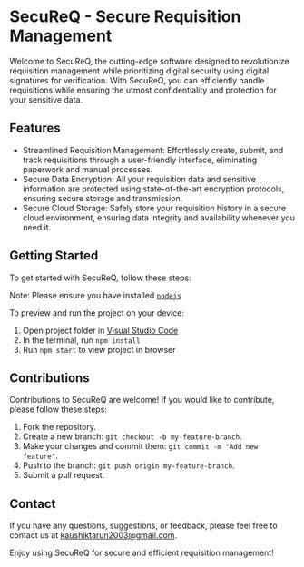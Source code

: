 # SecuReQ - Secure Requisition Management

Welcome to SecuReQ, the cutting-edge software designed to revolutionize requisition management while prioritizing digital security using digital signatures for verification. With SecuReQ, you can efficiently handle requisitions while ensuring the utmost confidentiality and protection for your sensitive data.

## Features

- Streamlined Requisition Management: Effortlessly create, submit, and track requisitions through a user-friendly interface, eliminating paperwork and manual processes.
- Secure Data Encryption: All your requisition data and sensitive information are protected using state-of-the-art encryption protocols, ensuring secure storage and transmission.
- Secure Cloud Storage: Safely store your requisition history in a secure cloud environment, ensuring data integrity and availability whenever you need it.

## Getting Started

To get started with SecuReQ, follow these steps:

  Note: Please ensure you have installed <code><a href="https://nodejs.org/en/download/">nodejs</a></code>

  To preview and run the project on your device:
  1) Open project folder in <a href="https://code.visualstudio.com/download">Visual Studio Code</a>
  2) In the terminal, run `npm install`
  3) Run `npm start` to view project in browser


## Contributions

Contributions to SecuReQ are welcome! If you would like to contribute, please follow these steps:

1. Fork the repository.
2. Create a new branch: `git checkout -b my-feature-branch`.
3. Make your changes and commit them: `git commit -m "Add new feature"`.
4. Push to the branch: `git push origin my-feature-branch`.
5. Submit a pull request.

## Contact

If you have any questions, suggestions, or feedback, please feel free to contact us at kaushiktarun2003@gmail.com.

Enjoy using SecuReQ for secure and efficient requisition management!
 
